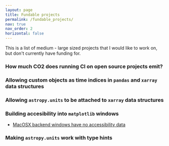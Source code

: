 ```yaml
---
layout: page
title: Fundable projects
permalink: /fundable_projects/
nav: true
nav_order: 2
horizontal: false
---
```


This is a list of medium - large sized projects that I would like to work on, but don't currently have funding for.

### How much CO2 does running CI on open source projects emit?

### Allowing custom objects as time indices in `pandas` and `xarray` data structures

### Allowing `astropy.units` to be attached to `xarray` data structures

### Building accesibility into `matplotlib` windows
- [MacOSX backend windows have no accessibility data](https://github.com/matplotlib/matplotlib/issues/24608)

### Making `astropy.units` work with type hints
